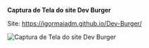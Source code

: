 **Captura de Tela do site Dev Burger**

Site: https://igormaiadm.github.io/Dev-Burger/

![Captura de Tela do site Dev Burger]()
